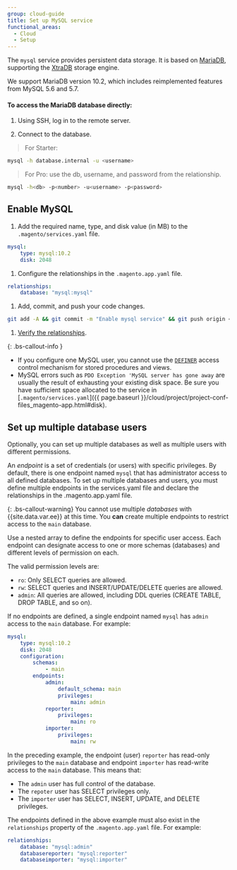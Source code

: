 ```yaml
---
group: cloud-guide
title: Set up MySQL service
functional_areas:
  - Cloud
  - Setup
---
```


The `mysql` service provides persistent data storage. It is based on [MariaDB](https://mariadb.com/), supporting the [XtraDB](https://www.percona.com/software/mysql-database/percona-server/xtradb) storage engine.

We support MariaDB version 10.2, which includes reimplemented features from MySQL 5.6 and 5.7.

#### To access the MariaDB database directly:

1. Using SSH, log in to the remote server.

1. Connect to the database.

  > For Starter:

  ```bash
  mysql -h database.internal -u <username>
  ```

  > For Pro: use the db, username, and password from the relationship.

  ```bash
  mysql -h<db> -p<number> -u<username> -p<password>
  ```

## Enable MySQL

1. Add the required name, type, and disk value (in MB) to the `.magento/services.yaml` file.

  ```yaml
  mysql:
      type: mysql:10.2
      disk: 2048
  ```

1. Configure the relationships in the `.magento.app.yaml` file.

  ```yaml
  relationships:
      database: "mysql:mysql"
  ```

1. Add, commit, and push your code changes.

  ```bash
  git add -A && git commit -m "Enable mysql service" && git push origin <branch-name>
  ```

1. [Verify the relationships]({{page.baseurl}}/cloud/project/project-conf-files_services.html#service-relationships).

{: .bs-callout-info }
-  If you configure one MySQL user, you cannot use the [`DEFINER`](http://dev.mysql.com/doc/refman/5.6/en/show-grants.html) access control mechanism for stored procedures and views.
-  MySQL errors such as `PDO Exception 'MySQL server has gone away` are usually the result of exhausting your existing disk space. Be sure you have sufficient space allocated to the service in [`.magento/services.yaml`]({{ page.baseurl }}/cloud/project/project-conf-files_magento-app.html#disk).

## Set up multiple database users

Optionally, you can set up multiple databases as well as multiple users with different permissions.

An _endpoint_ is a set of credentials (or users) with specific privileges. By default, there is one endpoint named `mysql` that has administrator access to all defined databases. To set up multiple databases and users, you must define multiple endpoints in the services.yaml file and declare the relationships in the .magento.app.yaml file.

{: .bs-callout-warning}
You cannot use multiple _databases_ with {{site.data.var.ee}} at this time. You **can** create multiple endpoints to restrict access to the `main` database.

Use a nested array to define the endpoints for specific user access. Each endpoint can designate access to one or more schemas (databases) and different levels of permission on each.

The valid permission levels are:

-  `ro`: Only SELECT queries are allowed.
-  `rw`: SELECT queries and INSERT/UPDATE/DELETE queries are allowed.
-  `admin`: All queries are allowed, including DDL queries (CREATE TABLE, DROP TABLE, and so on).

If no endpoints are defined, a single endpoint named `mysql` has `admin` access to the `main` database. For example:

```yaml
mysql:
    type: mysql:10.2
    disk: 2048
    configuration:
        schemas:
            - main
        endpoints:
            admin:
                default_schema: main
                privileges:
                    main: admin
            reporter:
                privileges:
                    main: ro
            importer:
                privileges:
                    main: rw
```

In the preceding example, the endpoint (user) `reporter` has read-only privileges to the `main` database and endpoint `importer` has read-write access to the `main` database. This means that:

-  The `admin` user has full control of the database.
-  The `repoter` user has SELECT privileges only.
-  The `importer` user has SELECT, INSERT, UPDATE, and DELETE privileges.

The endpoints defined in the above example must also exist in the `relationships` property of the `.magento.app.yaml` file. For example:

```yaml
relationships:
    database: "mysql:admin"
    databasereporter: "mysql:reporter"
    databaseimporter: "mysql:importer"
```